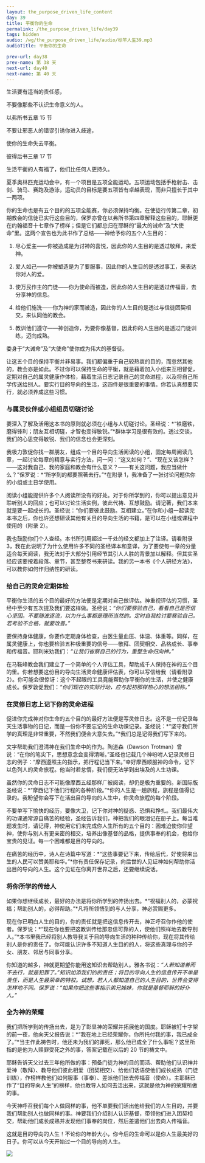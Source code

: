 ```yaml
---
layout: the_purpose_driven_life_content
day: 39
title: 平衡你的生命
permalink: /the_purpose_driven_life/day39
tags: hidden
audio: /wg/the_purpose_driven_life/audio/标竿人生39.mp3
audioTitle: 平衡你的生命

prev-url: day38
prev-name: 第 38 天
next-url: day40
next-name: 第 40 天
---
```


<div class="center script poem">
<p>生活要有适当的责任感，</p>
<p>不要像那些不认识生命意义的人。</p>
<p class="sp-verse">以弗所书五章 15 节</p>
</div>
<div class="center script poem">
<p> 不要让邪恶人的错谬引诱你进入歧途，</p>
<p>使你的生命失去平衡。</p>
<p class="sp-verse">彼得后书三章 17 节</p>
</div>
<p class="first">生活平衡的人有福了，他们比任何人更持久。</p>

夏季奥林匹克运动会中，有一个项目是五项全能运动。五项运动包括手枪射击、击剑、骑马、赛跑及游泳，运动员的目标是要五项皆有卓越表现，而非只擅长于其中一两项。

你的生命也是有五个目的的五项全能赛，你必须保持均衡。在使徒行传第二章，初期教会的信徒已实行这些目的，保罗亦曾在以弗所书第四章解释这些目的，耶稣更在约翰福音十七章作了榜样；但是它们都总归在耶稣的“最大的诫命”及“大使命”里。这两个宣告也为此书作了总结——神给予你的五个人生目的：

1. 尽心爱主——你被造成是为讨神的喜悦，因此你的人生目的是透过敬拜，来爱神。

2. 爱人如己——你被塑造是为了要服事，因此你的人生目的是透过事工，来表达你对人的爱。

3. 使万民作主的门徒——你为使命而被造，因此你的人生目的是透过传福音，去分享神的信息。

4. 给他们施洗——你为神的家而被造，因此你的人生目的是透过与信徒团契相交，来认同他的教会。

5. 教训他们遵守——神创造你，为要你像基督，因此你的人生目的是透过门徒训练，迈向成熟。

委身于“大诫命”及“大使命”使你成为伟大的基督徒。

让这五个目的保持平衡并非易事。我们都偏重于自己较热衷的目的，而忽然其他的，教会亦是如此。不过你可以保持生命的平衡，就是藉着加入小组来互相督促，定期对自己的属灵健康作体检，藉着生活日志记录自己的灵命进程，以及将自己所学传送给别人。要实行目的导向的生活，这四件是很重要的事情。你若认真想要实行，就必须养成这些习惯。

### 与属灵伙伴或小组组员切磋讨论

要深入了解及活用这本书的原则就必须在小组与人切磋讨论。圣经说：*“铁磨铁，磨得锋利；朋友互相切磋，才智也变得敏锐。”*群体学习是很有效的。透过交谈，我们的心思变得敏锐、我们的信念也会更深刻。

我极力敦促你找一群朋友，组成一个目的导向生活阅读的小组，固定每周阅读几章，一起讨论每章的精意与实行方法，问一问：“这又如何？”、“现在又该怎样？——这对我自己、我的家庭和教会有什么意义？——有关这问题，我应当做什么？”保罗说：*“所学到的都要照著去行。”*在附录 1，我准备了一张讨论问题供你的小组或主日学使用。

阅读小组能提供许多个人阅读所没有的好处。对于你所学到的，你可以提出意见并聆听别人的回应；也可以讨论生活实例，彼此代祷、互想鼓励。请记著，我们本来就是要一起成长的。圣经说：“你们要彼此鼓励。互相建立。”在你和小组一起读完本书之后，你也许还想研读其他有关目的导向生活的书籍，是可以在小组或课程中使用的（附录 2）。

我也鼓励你们个人查经。本书所引用超过一千处的经文都加上了注译。请看附录 3，我在此说明了为什么使用许多不同的圣经译本和意译，为了要使每一章的分量适合每天阅读，我无法对于大部分引用经节其引人人胜的背景加以解释。但其实圣经应该要按着段落、章节，甚至整卷书来研读。我的另一本书《个人研经方法》，可以教你如何作归纳性的研读。

### 给自己的灵命定期体检

平衡你生活的五个目的最好的方法便是定期对自己做评估。神重视评估的习惯，圣经中至少有五次提及我们要这样做。圣经说：*“你们要察验自己，看看自己是否信心坚固。不要随波逐流，以为什么事都是理所当然的。定时自我检讨要察验自己。若考验不合格，就要改善。”*

要保持身体健康，你要作定期身体检查，由医生量血压、体温、体重等。同样，在属灵健康上，你也要检验五种极重要的信号——敬拜、团契相交、品格成长、事奉和传福音。耶利米劝我们：*“让我们省察自己的行为，重整生命归向神。”*

在马鞍峰教会我们建立了一个简单的个人评估工具，帮助成千人保持在神的五个目的里。你若想要这份目的导向生活灵命健康评估表，你可以写信给我（请看附录 2）。你可能会很惊讶：这个不起眼的工具竟能帮助你平衡你的生活，并使之健康成长。保罗敦促我们：*“你们现在的实际行动，应与起初那样热心的想法相称。”*

### 在灵修日志上记下你的灵命进程

促进你完成神对你生命的五个目的的最好方法便是写灵修日志。这不是一份记录每天生活事物的日记，而是一份你不要忘记的生命功课记录。圣经说：*“坚守我们所学的真理是非常重要，不然我们便会大意失去。”*我们总是记得我们写下来的。

文字帮助我们澄清神在我们生命中的作为。陶道森（Dawson Trotman）曾说：“在你的笔尖下，思想意念会变得清晰。”圣经也记载几个神吩咐人记录灵修日志的例子：“摩西遵照主的指示，把行程记当下来。”幸好摩西顺服神的命令，记下以色列人的灵命旅程。他当时若怠惰，我们便无法学到出埃及的人生功课。

虽然你的灵命日志不可能像摩西五经那样广被阅读，却仍是极为重要的。新国际版圣经说：*“摩西记下他们行程的各种阶段。”*你的人生是一趟旅程，旅程是值得记录的。我盼望你会写下在活出目的导向的人生中，你灵命旅程的每个阶段。

不要单写下愉快的经历，要像大卫，记下你对神的疑惑、恐惧和挣扎。我们最伟大的功课通常源自痛苦的经验，圣经告诉我们，神把我们的眼泪记在册子上。每当难题发生时，请记得，神使用它们来完成你人生所有的五个目的：困难迫使你仰望神，使你与别人有更亲密的相交，培养出像基督的品格，提供事奉的机会，也给你宝贵的见证。每一个困难都是目的导向的。

在痛苦的经历中，诗人在诗篇中写道：*“这些事要记下来，传给后代，好使将来出生的人民可以赞美耶和华。”*你有责任保存记录，向后世的人见证神如何帮助你活出目的导向的人生。这个见证在你离开世界之后，还要继续说话。

### 将你所学的传给人

如果你想继续成长，最好的办法是将你所学到的传扬出去。*“祝福别人的，必蒙祝福；帮助别人的，必得帮助。”*凡将所领悟到的与人分享，神必赏赐更多。

现在你已明白人生的目的，你的责任就是把这信息传开去，神正呼召你作他的使者。保罗说：*“现在你也要把这教训传给那忠信可靠的人，使他们照样地去教导别人。”*本书里我已经将别人教导我关于目的导向生活的种种传给你，现在将其传给别人是你的责任了。你可能认识许多不知道人生目的的人，将这些真理与你的子女、朋友、邻居与同事分享。

你知道的越多，神就更期望你能用这知识去帮助别人。雅各书说：*“人若知道善而不去行，就是犯罪了。”*知识加添我们的的责任；将目的导向人生的信息传开不单是责任，而是人生最荣幸的特权。试想，若人人都知道自己的人生目的，世界会变得怎样地不同。保罗说：*“如果你把这些事指示弟兄姊妹，你就是基督耶稣的好仆人。”*

### 全为神的荣耀

我们把所学到的传扬出去，是为了彰显神的荣耀并拓展他的国度。耶稣被钉十字架的前一夜，他向天父报告说：*“我在地上已经荣耀你，你所托付我的事，我已成全了。”*当主作此祷告时，他还未为我们的罪死，那么他已成全了什么事呢？这里所指的是他为人赎罪受死之外的事，答案记载在以后的 20 节的祷文中。

耶稣告诉天父过去三年他所做的事：预备门徒为神的目的而活、帮助他们认识神并爱神（敬拜）、教导他们彼此相爱（团契相交）、给他们话语使他们成长成熟（门徒训练），作榜样教他们如何服事（事奉）、差派他们出去传福音（使命）。主耶稣已作了“目的导向人生”的榜样，他也教导人如何去活出来，这就是他为神的荣耀所做的事。

今天神呼召我们每个人做同样的事，他不单要我们活出他给我们的人生目的，并要我们帮助别人也做同样的事。神要我们介绍别人认识基督，带领他们进入团契相交，帮助他们成长成熟并发现他们事奉的岗位，然后差遣他们出去向人传福音。

这就是目的导向的人生！不论你的年龄大小，你今后的生命可以是你人生最美好的日子。你可以从今天开始过一个目的导向的人生。

<div class="article-img-wrapper">
<img src="https://typora-1259024198.cos.ap-beijing.myqcloud.com/wg/the_purpose_driven_life/image/day39_card.jpg">
</div>
